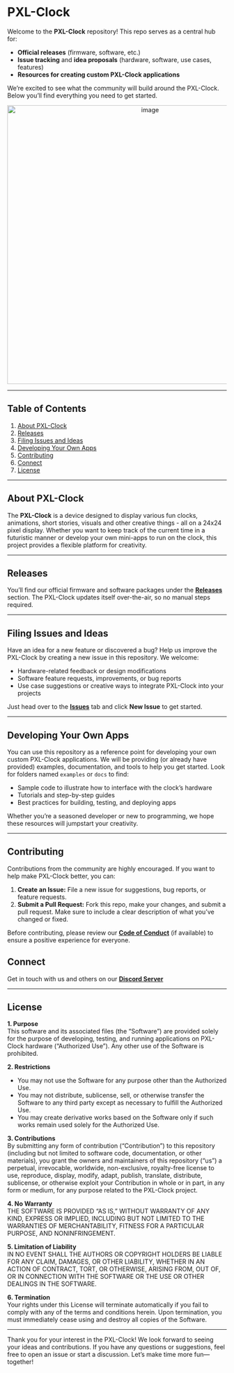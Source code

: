 # PXL-Clock

Welcome to the **PXL-Clock** repository! This repo serves as a central hub for:

- **Official releases** (firmware, software, etc.)  
- **Issue tracking** and **idea proposals** (hardware, software, use cases, features)  
- **Resources for creating custom PXL-Clock applications**

We’re excited to see what the community will build around the PXL-Clock. Below you’ll find everything you need to get started.

<p align="center">
  <img width="640" alt="image" src="https://github.com/user-attachments/assets/4c898f7e-56ae-4a8b-be34-464ad83a5ffb" />
</p>

---

## Table of Contents
1. [About PXL-Clock](#about-pxl-clock)  
2. [Releases](#releases)  
3. [Filing Issues and Ideas](#filing-issues-and-ideas)  
4. [Developing Your Own Apps](#developing-your-own-apps)  
5. [Contributing](#contributing)  
6. [Connect](#connect)
7. [License](#license)

---

## About PXL-Clock
The **PXL-Clock** is a device designed to display various fun clocks, animations, short stories, visuals and other creative things - all on a 24x24 pixel display. Whether you want to keep track of the current time in a futuristic manner or develop your own mini-apps to run on the clock, this project provides a flexible platform for creativity.

---

## Releases
You’ll find our official firmware and software packages under the [**Releases**](../../releases) section. The PXL-Clock updates itself over-the-air, so no manual steps required.

---

## Filing Issues and Ideas
Have an idea for a new feature or discovered a bug? Help us improve the PXL-Clock by creating a new issue in this repository. We welcome:
- Hardware-related feedback or design modifications
- Software feature requests, improvements, or bug reports
- Use case suggestions or creative ways to integrate PXL-Clock into your projects

Just head over to the [**Issues**](../../issues) tab and click **New Issue** to get started.

---

## Developing Your Own Apps
You can use this repository as a reference point for developing your own custom PXL-Clock applications. We will be providing (or already have provided) examples, documentation, and tools to help you get started. Look for folders named `examples` or `docs` to find:
- Sample code to illustrate how to interface with the clock’s hardware
- Tutorials and step-by-step guides  
- Best practices for building, testing, and deploying apps  

Whether you’re a seasoned developer or new to programming, we hope these resources will jumpstart your creativity.

---

## Contributing
Contributions from the community are highly encouraged. If you want to help make PXL-Clock better, you can:
1. **Create an Issue:** File a new issue for suggestions, bug reports, or feature requests.  
2. **Submit a Pull Request:** Fork this repo, make your changes, and submit a pull request. Make sure to include a clear description of what you’ve changed or fixed.  

Before contributing, please review our [**Code of Conduct**](CODE_OF_CONDUCT.md) (if available) to ensure a positive experience for everyone.

## Connect
Get in touch with us and others on our [**Discord Server**](https://discord.gg/KDbVdKQh5j)

---

## License

**1. Purpose**  
This software and its associated files (the “Software”) are provided solely for the purpose of developing, testing, and running applications on PXL-Clock hardware (“Authorized Use”). Any other use of the Software is prohibited.

**2. Restrictions**  
- You may not use the Software for any purpose other than the Authorized Use.  
- You may not distribute, sublicense, sell, or otherwise transfer the Software to any third party except as necessary to fulfill the Authorized Use.  
- You may create derivative works based on the Software only if such works remain used solely for the Authorized Use.

**3. Contributions**  
By submitting any form of contribution (“Contribution”) to this repository (including but not limited to software code, documentation, or other materials), you grant the owners and maintainers of this repository (“us”) a perpetual, irrevocable, worldwide, non-exclusive, royalty-free license to use, reproduce, display, modify, adapt, publish, translate, distribute, sublicense, or otherwise exploit your Contribution in whole or in part, in any form or medium, for any purpose related to the PXL-Clock project.

**4. No Warranty**  
THE SOFTWARE IS PROVIDED “AS IS,” WITHOUT WARRANTY OF ANY KIND, EXPRESS OR IMPLIED, INCLUDING BUT NOT LIMITED TO THE WARRANTIES OF MERCHANTABILITY, FITNESS FOR A PARTICULAR PURPOSE, AND NONINFRINGEMENT.

**5. Limitation of Liability**  
IN NO EVENT SHALL THE AUTHORS OR COPYRIGHT HOLDERS BE LIABLE FOR ANY CLAIM, DAMAGES, OR OTHER LIABILITY, WHETHER IN AN ACTION OF CONTRACT, TORT, OR OTHERWISE, ARISING FROM, OUT OF, OR IN CONNECTION WITH THE SOFTWARE OR THE USE OR OTHER DEALINGS IN THE SOFTWARE.

**6. Termination**  
Your rights under this License will terminate automatically if you fail to comply with any of the terms and conditions herein. Upon termination, you must immediately cease using and destroy all copies of the Software.

---

Thank you for your interest in the PXL-Clock! We look forward to seeing your ideas and contributions. If you have any questions or suggestions, feel free to open an issue or start a discussion. Let’s make time more fun—together!
